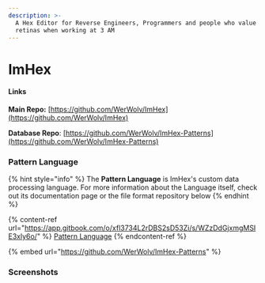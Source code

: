 ```yaml
---
description: >-
  A Hex Editor for Reverse Engineers, Programmers and people who value their
  retinas when working at 3 AM
---
```


# ImHex

#### Links

**Main Repo:** [https://github.com/WerWolv/ImHex](https://github.com/WerWolv/ImHex)

**Database Repo**: [https://github.com/WerWolv/ImHex-Patterns](https://github.com/WerWolv/ImHex-Patterns)



### Pattern Language

{% hint style="info" %}
The **Pattern Language** is ImHex's custom data processing language. For more information about the Language itself, check out its documentation page or the file format repository below&#x20;
{% endhint %}

{% content-ref url="https://app.gitbook.com/o/xfl3734L2rDBS2sD53Zi/s/WZzDdGjxmgMSIE3xly6o/" %}
[Pattern Language](https://app.gitbook.com/o/xfl3734L2rDBS2sD53Zi/s/WZzDdGjxmgMSIE3xly6o/)
{% endcontent-ref %}

{% embed url="https://github.com/WerWolv/ImHex-Patterns" %}

### Screenshots

<figure><img src="https://user-images.githubusercontent.com/10835354/139717326-8044769d-527b-4d88-8adf-2d4ecafdca1f.png" alt=""><figcaption></figcaption></figure>

<figure><img src="https://user-images.githubusercontent.com/10835354/139717323-1f8c9d52-f7eb-4f43-9f11-097ac728ed6c.png" alt=""><figcaption></figcaption></figure>
